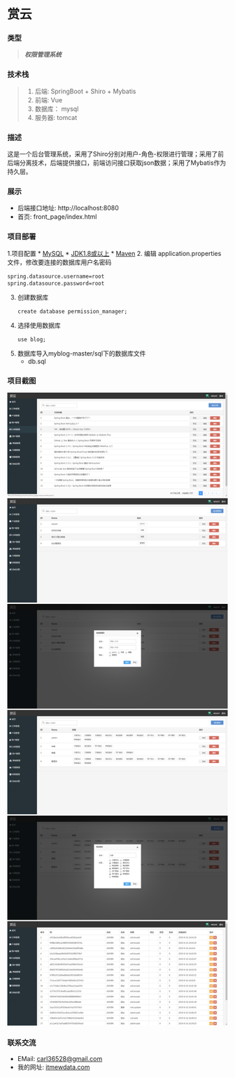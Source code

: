 # 赏云

### 类型
> ***权限管理系统***

### 技术栈
> 1. 后端: SpringBoot + Shiro + Mybatis
> 4. 前端: Vue
> 2. 数据库： mysql
> 3. 服务器: tomcat

### 描述
这是一个后台管理系统，采用了Shiro分别对用户-角色-权限进行管理；采用了前后端分离技术，后端提供接口，前端访问接口获取json数据；采用了Mybatis作为持久层。

### 展示
* 后端接口地址: http://localhost:8080
* 首页: front_page/index.html

### 项目部署
1.项目配置
    * [MySQL](https://dev.mysql.com/downloads/mysql/)
    * [JDK1.8或以上](http://www.oracle.com/technetwork/java/javase/overview/index.html)
    * [Maven](https://maven.apache.org/download.cgi)
2. 编辑 application.properties 文件，修改要连接的数据库用户名密码
   ```
   spring.datasource.username=root
   spring.datasource.password=root
   ```
3. 创建数据库
   ```
   create database permission_manager;
   ```
4. 选择使用数据库
   ```
   use blog;
   ```
5. 数据库导入myblog-master/sql下的数据库文件
   * db.sql
   
### 项目截图
![](./docs/article_manager.png)
![](./docs/user_manager.png)
![](./docs/user_add.png)
![](./docs/role_manager.png)
![](./docs/role_update.png)
![](./docs/permission_manager.png)

### 联系交流
- EMail: [carl36528@gmail.com](http://carl36528@gmail.com)
- 我的网址: [itmewdata.com](https://itnewdata.com)
